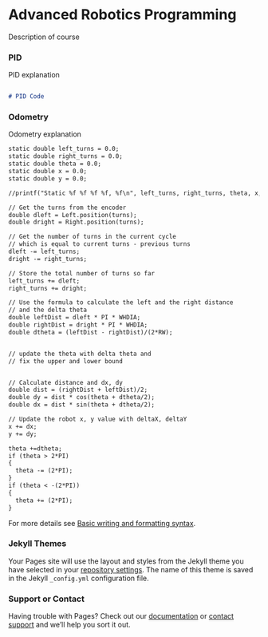 # Advanced Robotics Programming

Description of course

### PID

PID explanation

```markdown

# PID Code


```


### Odometry

Odometry explanation

```markdown
static double left_turns = 0.0;
static double right_turns = 0.0;
static double theta = 0.0;
static double x = 0.0;
static double y = 0.0;

//printf("Static %f %f %f %f, %f\n", left_turns, right_turns, theta, x, y);

// Get the turns from the encoder
double dleft = Left.position(turns);
double dright = Right.position(turns);

// Get the number of turns in the current cycle
// which is equal to current turns - previous turns
dleft -= left_turns;
dright -= right_turns;

// Store the total number of turns so far 
left_turns += dleft;
right_turns += dright;

// Use the formula to calculate the left and the right distance
// and the delta theta
double leftDist = dleft * PI * WHDIA;
double rightDist = dright * PI * WHDIA;
double dtheta = (leftDist - rightDist)/(2*RW);


// update the theta with delta theta and 
// fix the upper and lower bound


// Calculate distance and dx, dy
double dist = (rightDist + leftDist)/2;
double dy = dist * cos(theta + dtheta/2);
double dx = dist * sin(theta + dtheta/2);

// Update the robot x, y value with deltaX, deltaY
x += dx;
y += dy;

theta +=dtheta;
if (theta > 2*PI)
{
  theta -= (2*PI);
}
if (theta < -(2*PI))
{
  theta += (2*PI);
}
```


For more details see [Basic writing and formatting syntax](https://docs.github.com/en/github/writing-on-github/getting-started-with-writing-and-formatting-on-github/basic-writing-and-formatting-syntax).

### Jekyll Themes

Your Pages site will use the layout and styles from the Jekyll theme you have selected in your [repository settings](https://github.com/srikrishna2006/srikrishna2006.github.io/settings/pages). The name of this theme is saved in the Jekyll `_config.yml` configuration file.

### Support or Contact

Having trouble with Pages? Check out our [documentation](https://docs.github.com/categories/github-pages-basics/) or [contact support](https://support.github.com/contact) and we’ll help you sort it out.
